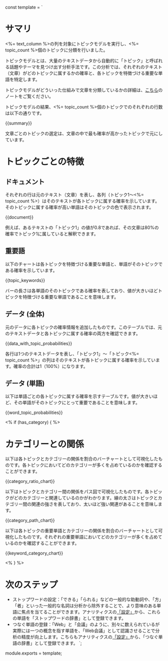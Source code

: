 const template = `
# サマリ

<%= text_column %>の列を対象にトピックモデルを実行し、<%= topic_count %>個のトピックに分類を行いました。

トピックモデルとは、大量のテキストデータから自動的に「トピック」と呼ばれる話題やテーマを見つけ出す分析手法です。この分析では、それぞれのテキスト（文章）がどのトピックに属するかの確率と、各トピックを特徴づける重要な単語を特定します。

トピックモデルがどういった仕組みで文章を分類しているかの詳細は、[こちら](https://exploratory.io/note/exploratory/fXu6heu5)のノートをご覧ください。

トピックモデルの結果、<%= topic_count %>個のトピックでのそれぞれの行数は以下の通りです。

{{summary}}

文章ごとのトピックの選定は、文章の中で最も確率が高かったトピックで元にしています。

# トピックごとの特徴

## ドキュメント

それぞれの行は元のテキスト（文章）を表し、各列（トピック1～<%= topic_count %>）はそのテキストが各トピックに属する確率を示しています。そのトピックに属する確率が高い単語はそのトピックの色で表示されます。

{{document}}

例えば、あるテキストの「トピック1」の値が0.8であれば、その文章は80%の確率でトピック1に属していると解釈できます。

## 重要語

以下のチャートは各トピックを特徴づける重要な単語と、単語がそのトピックである確率を示しています。

{{topic_keywords}}

バーの長さは各単語のそのトピックである確率を表しており、値が大きいほどトピックを特徴づける重要な単語であることを意味します。

## データ (全体)

元のデータに各トピックの確率情報を追加したものです。このテーブルでは、元のテキストデータと各トピックに属する確率の両方を確認できます。

{{data_with_topic_probabilities}}

各行は1つのテキストデータを表し、「トピック1」～「トピック<%= topic_count %>」の列はそのテキストが各トピックに属する確率を示しています。確率の合計は1（100%）になります。

## データ (単語)

以下は単語ごとの各トピックに属する確率を示すテーブルです。値が大きいほど、その単語がそのトピックにとって重要であることを意味します。

{{word_topic_probabilities}}

<% if (has_category) { %>

# カテゴリーとの関係

以下は各トピックとカテゴリーの関係を割合のバーチャートとして可視化したものです。各トピックにおいてどのカテゴリーが多くを占めているのかを確認することができます。

{{category_ratio_chart}}


以下はトピックとカテゴリー間の関係をパス図で可視化したものです。各トピックがどのカテゴリーと関連しているのかがわかります。線の太さはトピックとカテゴリー間の関連の強さを表しており、太いほど強い関連があることを意味します。

{{category_path_chart}}

以下は各トピックの重要単語とカテゴリーの関係を割合のバーチャートとして可視化したものです。それぞれの重要単語においてどのカテゴリーが多くを占めているのかを確認することができます。

{{keyword_category_chart}}

<% } %>

# 次のステップ

* ストップワードの設定：「できる」「られる」などの一般的な助動詞や、「方」「者」といった一般的な名詞は分析から除外することで、より意味のある単語に焦点を当てることができます。アナリティクスの[「設定」](//analytics/settings)から、これらの単語を「ストップワードの辞書」として登録できます。
* つなぐ単語の登録：「Web」と「会議」のように、別々に数えられているが実際には一つの概念を指す単語を、「Web会議」として認識させることで分析の精度が向上します。こちらもアナリティクスの[「設定」](//analytics/settings)から、「つなぐ単語の辞書」として登録できます。
`;

module.exports = template;
